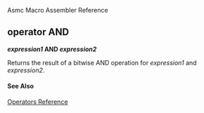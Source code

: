 Asmc Macro Assembler Reference

## operator AND

**_expression1_ AND _expression2_**


Returns the result of a bitwise AND operation for _expression1_ and _expression2_.

#### See Also

[Operators Reference](readme.md)
